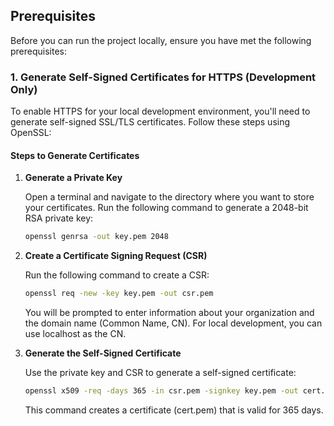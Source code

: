## Prerequisites

Before you can run the project locally, ensure you have met the following prerequisites:

### 1. Generate Self-Signed Certificates for HTTPS (Development Only)

To enable HTTPS for your local development environment, you'll need to generate self-signed SSL/TLS certificates. Follow these steps using OpenSSL:

#### Steps to Generate Certificates

1. **Generate a Private Key**

   Open a terminal and navigate to the directory where you want to store your certificates. Run the following command to generate a 2048-bit RSA private key:

   ```bash
   openssl genrsa -out key.pem 2048
   ```

2. **Create a Certificate Signing Request (CSR)**
   
   Run the following command to create a CSR:
   ```bash
   openssl req -new -key key.pem -out csr.pem
   ```

   You will be prompted to enter information about your organization and the domain name (Common Name, CN). For local development, you can use localhost as the CN.

3. **Generate the Self-Signed Certificate**

   Use the private key and CSR to generate a self-signed certificate:
   ```bash
   openssl x509 -req -days 365 -in csr.pem -signkey key.pem -out cert.pem
   ```

   This command creates a certificate (cert.pem) that is valid for 365 days.